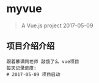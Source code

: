# myvue

> A Vue.js project  2017-05-09

## 项目介绍介绍

```		
跟着慕课网老师 敲饿了么 vue项目
每天记录进度:
# 2017-05-09 项目启动

```
